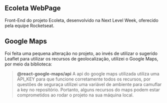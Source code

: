 ## Ecoleta WebPage

Front-End do projeto Ecoleta, desenvolvido na Next Level Week, oferecido pela equipe Rocketseat.

## Google Maps
Foi feita uma pequena alteração no projeto, ao invés de utilizar o sugerido Leaflet para utilizar os recursos de geolocalização, utilizei o Google Maps, por meio da biblioteca: 
  > <b>@react-google-maps/api</b>
A api do google maps utilizada utiliza uma API_KEY para que funcione corretamente todos os recursos, por questões de seguraça utilizei uma variável de ambiente para camuflar a key no repositório. Portanto, alguns recursos do maps podem estar comprometidos ao rodar o projeto na sua máquina local.
